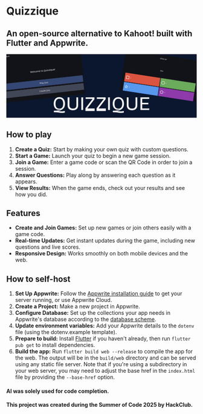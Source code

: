 # Quizzique
## An open-source alternative to Kahoot! built with Flutter and Appwrite.

![Quizzique Banner](banner.png)

## How to play
1. **Create a Quiz:** Start by making your own quiz with custom questions.
2. **Start a Game:** Launch your quiz to begin a new game session.
3. **Join a Game:** Enter a game code or scan the QR Code in order to join a session.
4. **Answer Questions:** Play along by answering each question as it appears.
5. **View Results:** When the game ends, check out your results and see how you did.

## Features
- **Create and Join Games:** Set up new games or join others easily with a game code.
- **Real-time Updates:** Get instant updates during the game, including new questions and live scores.
- **Responsive Design:** Works smoothly on both mobile devices and the web.

## How to self-host
1. **Set Up Appwrite:** Follow the [Appwrite installation guide](https://appwrite.io/docs/installation) to get your server running, or use Appwrite Cloud.
2. **Create a Project:** Make a new project in Appwrite.
3. **Configure Database:** Set up the collections your app needs in Appwrite's database according to the [database scheme](DATABASE.md).
4. **Update environment variables:** Add your Appwrite details to the `dotenv` file (using the dotenv.example template).
5. **Prepare to build:** Install [Flutter](https://flutter.dev/) if you haven't already, then run `flutter pub get` to install dependencies.
6. **Build the app:** Run `flutter build web --release` to compile the app for the web. The output will be in the `build/web` directory and can be served using any static file server. Note that if you're using a subdirectory in your web server, you may need to adjust the base href in the `index.html` file by providing the `--base-href` option.

#### AI was solely used for code completion.
#### This project was created during the Summer of Code 2025 by HackClub.